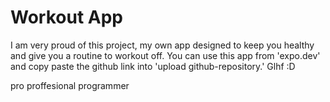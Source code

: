 # Workout App

I am very proud of this project, my own app designed to keep you healthy and give you a routine to workout off.
You can use this app from 'expo.dev' and copy paste the github link into 'upload github-repository.' Glhf :D

pro proffesional programmer
